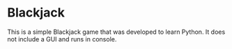 # Blackjack
This is a simple Blackjack game that was developed to learn Python. It does not include a GUI and runs in console.
